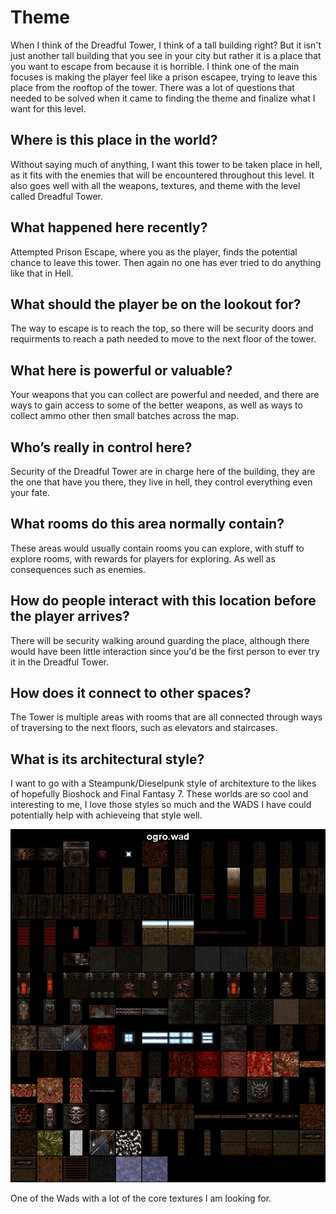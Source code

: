 # Theme
When I think of the Dreadful Tower, I think of a tall building right? But it isn't just another tall building that you see in your city but rather it is a place that you want to escape from because it is horrible. I think one of the main focuses is making the player feel like a prison escapee, trying to leave this place from the rooftop of the tower. There was a lot of questions that needed to be solved when it came to finding the theme and finalize what I want for this level.

## Where is this place in the world?
Without saying much of anything, I want this tower to be taken place in hell, as it fits with the enemies that will be encountered throughout this level. It also goes well with all the weapons, textures, and theme with the level called Dreadful Tower. 

## What happened here recently?
Attempted Prison Escape, where you as the player, finds the potential chance to leave this tower. Then again no one has ever tried to do anything like that in Hell. 

## What should the player be on the lookout for?
The way to escape is to reach the top, so there will be security doors and requirments to reach a path needed to move to the next floor of the tower.

## What here is powerful or valuable?
Your weapons that you can collect are powerful and needed, and there are ways to gain access to some of the better weapons, as well as ways to collect ammo other then small batches across the map.

## Who’s really in control here?
Security of the Dreadful Tower are in charge here of the building, they are the one that have you there, they live in hell, they control everything even your fate.

## What rooms do this area normally contain? 
These areas would usually contain rooms you can explore, with stuff to explore rooms, with rewards for players for exploring. As well as consequences such as enemies.

## How do people interact with this location before the player arrives?
There will be security walking around guarding the place, although there would have been little interaction since you'd be the first person to ever try it in the Dreadful Tower.

## How does it connect to other spaces? 
The Tower is multiple areas with rooms that are all connected through ways of traversing to the next floors, such as elevators and staircases. 

## What is its architectural style? 
I want to go with a Steampunk/Dieselpunk style of architexture to the likes of hopefully Bioshock and Final Fantasy 7. These worlds are so cool and interesting to me, I love those styles so much and the WADS I have could potentially help with achieveing that style well.

<p align="center"><img src="https://github.com/CrazyPhrog/Dreadful-Tower/blob/main/Images/ogro.zip_ogro.wad.jpg"></p>
One of the Wads with a lot of the core textures I am looking for.
